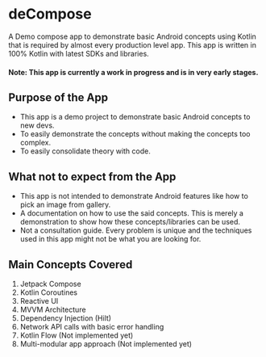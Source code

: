 # deCompose
A Demo compose app to demonstrate basic Android concepts using Kotlin that is required by almost every production level app. This app is written in 100% Kotlin with latest SDKs and libraries.

#### Note: This app is currently a work in progress and is in very early stages.

## Purpose of the App 
- This app is a demo project to demonstrate basic Android concepts to new devs.
- To easily demonstrate the concepts without making the concepts too complex.
- To easily consolidate theory with code.

## What not to expect from the App 
- This app is not intended to demonstrate Android features like how to pick an image from gallery.
- A documentation on how to use the said concepts. This is merely a demonstration to show how these concepts/libraries can be used.
- Not a consultation guide. Every problem is unique and the techniques used in this app might not be what you are looking for.

## Main Concepts Covered
1. Jetpack Compose
2. Kotlin Coroutines
3. Reactive UI
4. MVVM Architecture
5. Dependency Injection (Hilt)
6. Network API calls with basic error handling
7. Kotlin Flow (Not implemented yet)
8. Multi-modular app approach (Not implemented yet)
